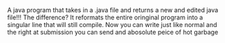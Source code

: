 A java program that takes in a .java file and returns a new and edited java file!!! The difference? It reformats the entire oringinal program into a singular line that will still compile. 
Now you can write just like normal and the right at submission you can send and abosolute peice of hot garbage
